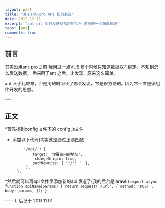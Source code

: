 ```yaml
---
layout: post
title: "关于ant-pro API 如何发送"
date: 2012-12-11
excerpt: "ant-pro 如何发送给指定的后台 过程的一个简单梳理"
tags: [ant]
comments: true
---
```


## 前言

其实没用ant-pro 之前 我用过一点VUE 那个时候只知道数据双向绑定，不知到怎么发送数据，
后来用了ant 之后，才发现，原来这么简单。

ant 入手比较难，但是用的时间长了你会发现，它是很方便的。因为它一直遵循组件开发的思想。

<p id = "build"></p>
---

## 正文

*首先找到config 文件下的 config.js文件

* 添加以下代码(其实就是通过正则匹配)  
   
   ```proxy: {  
        '/api/': {  
            target: '你要访问的地址',
             changeOrigin: true,
            pathRewrite: { '^/': '' },
         },
     },
   ```
     
*然后就可以再api 文件里添加新的api 发送了(我的后台是laravel)
    ```export async function apiName(params) {
        return request('/url', {
            method: 'POST',
            body: params,
        });
    }
    ```


—— L 后记于 2018.11.01


